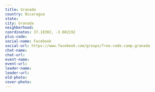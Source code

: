 ```yaml
---
title: Granada
country: Nicaragua
state: 
city: Granada
neighborhood: 
coordinates: 37.18302, -3.602192
plus-code:
social-name: Facebook
social-url: https://www.facebook.com/groups/free.code.camp.granada
chat-name:
chat-url:
event-name:
event-url:
leader-name:
leader-url:
old-photo: 
cover-photo:
---
```

